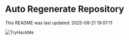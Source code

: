 # Auto Regenerate Repository

This README was last updated: 2025-08-21 19:07:11

 ![TryHackMe](https://tryhackme.com/badge/533634)